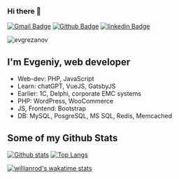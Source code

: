 ### Hi there 👋

[![Gmail Badge](https://img.shields.io/badge/-evgrezanov@gmail.com-c14438?style=flat&logo=Gmail&logoColor=white&link=mailto:evgrezanov@gmail.com)](mailto:evgrezanov@gmail.com) [![Github Badge](https://img.shields.io/badge/-evgrezanov-grey?style=flat&logo=github&logoColor=white&link=https://github.com/evgrezanov/)](https://www.github.com/evgrezanov/)  [![linkedin Badge](https://img.shields.io/badge/-Evgeniy%20Rezanov-blue?logo=linkedin&style=flat-square)](https://www.linkedin.com/in/evgeniy-rezanov/?locale=en_US) 
<p align=left> <img src=https://komarev.com/ghpvc/?username=evgrezanov alt=evgrezanov /> </p>

## I'm Evgeniy, web developer


- Web-dev: PHP, JavaScript
- Learn: chatGPT, VueJS, GatsbyJS
- Earlier: 1C, Delphi, corporate EMC systems
- PHP: WordPress, WooCommerce
- JS, Frontend: Bootstrap
- DB: MySQL, PosgreSQL, MS SQL, Redis, Memcached

## Some of my Github Stats


[![Github stats](https://github-readme-stats.vercel.app/api?username=evgrezanov&show_icons=true&include_all_commits=true)](https://github.com/anuraghazra/github-readme-stats)
[![Top Langs](https://github-readme-stats.vercel.app/api/top-langs/?username=evgrezanov&layout=compact)](https://github.com/anuraghazra/github-readme-stats)

[![willianrod's wakatime stats](https://github-readme-stats.vercel.app/api/wakatime?username=evgrezanov)](https://github.com/anuraghazra/github-readme-stats)
